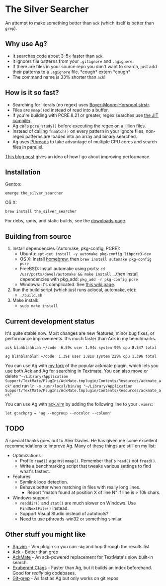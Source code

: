 # The Silver Searcher #

An attempt to make something better than `ack` (which itself is better than `grep`).

## Why use Ag? ##

* It searches code about 3–5× faster than `ack`.
* It ignores file patterns from your `.gitignore` and `.hgignore`.
* If there are files in your source repo you don't want to search, just add their patterns to a `.agignore` file. \*cough\* extern \*cough\*
* The command name is 33% shorter than `ack`!

## How is it so fast? ##

* Searching for literals (no regex) uses [Boyer-Moore-Horspool strstr](http://en.wikipedia.org/wiki/Boyer%E2%80%93Moore%E2%80%93Horspool_algorithm).
* Files are `mmap()`ed instead of read into a buffer.
* If you're building with PCRE 8.21 or greater, regex searches use [the JIT compiler](http://sljit.sourceforge.net/pcre.html).
* Ag calls `pcre_study()` before executing the regex on a jillion files.
* Instead of calling `fnmatch()` on every pattern in your ignore files, non-regex patterns are loaded into an array and binary searched.
* Ag uses [Pthreads](http://en.wikipedia.org/wiki/POSIX_Threads) to take advantage of multiple CPU cores and search files in parallel.

[This blog post](http://geoff.greer.fm/2012/01/23/making-programs-faster-profiling/) gives an idea of how I go about improving performance.

## Installation ##

Gentoo:

    emerge the_silver_searcher

OS X:

    brew install the_silver_searcher

For debs, rpms, and static builds, see the [downloads page](https://github.com/ggreer/the_silver_searcher/downloads).

## Building from source ##

1. Install dependencies (Automake, pkg-config, PCRE):
    * Ubuntu: `apt-get install -y automake pkg-config libpcre3-dev`
    * OS X: Install [homebrew](http://mxcl.github.com/homebrew/), then `brew install automake pkg-config pcre`
    * FreeBSD: Install automake using ports: `cd /usr/ports/devel/automake && make install` ...then install dependencies with pkg\_add: `pkg_add -r pkg-config pcre`
    * Windows: It's complicated. See [this wiki page](https://github.com/ggreer/the_silver_searcher/wiki/Windows).
2. Run the build script (which just runs aclocal, automake, etc):
    * `./build.sh`
3. Make install:
    * `sudo make install`

## Current development status ##

It's quite stable now. Most changes are new features, minor bug fixes, or performance improvements. It's much faster than Ack in my benchmarks.

    ack blahblahblah ~/code  6.59s user 1.94s system 99% cpu 8.547 total

    ag blahblahblah ~/code  1.39s user 1.81s system 229% cpu 1.396 total

You can use Ag with [my fork](https://github.com/ggreer/AckMate) of the popular ackmate plugin, which lets you use both Ack and Ag for searching in Textmate. You can also move or delete `"~/Library/Application Support/TextMate/PlugIns/AckMate.tmplugin/Contents/Resources/ackmate_ack"` and run `ln -s /usr/local/bin/ag "~/Library/Application Support/TextMate/PlugIns/AckMate.tmplugin/Contents/Resources/ackmate_ack"`

You can use Ag with [ack.vim][] by adding the following line to your `.vimrc`:

    let g:ackprg = 'ag --nogroup --nocolor --column'

[ack.vim]: https://github.com/mileszs/ack.vim

## TODO ##
A special thanks goes out to Alex Davies. He has given me some excellent recommendations to improve Ag. Many of these things are still on my list:

* Optimizations
  * Profile `read()` against `mmap()`. Remember that's `read()` not `fread()`.
  * Write a benchmarking script that tweaks various settings to find what's fastest.
* Features
  * Symlink loop detection.
  * Behave better when matching in files with really long lines.
    * Report "match found at position X of line N" if line is > 10k chars.
* Windows support
  * `readdir()` and `stat()` are much slower on Windows. Use `FindNextFile()` instead.
  * Support Visual Studio instead of autotools?
  * Need to use pthreads-win32 or something similar.


## Other stuff you might like ##
* [Ag.vim](https://github.com/rking/ag.vim) - Vim plugin so you can `:Ag` and hop through the results list
* [Ack](https://github.com/petdance/ack) - Better than grep
* [AckMate](https://github.com/protocool/AckMate) - An ack-powered replacement for TextMate's slow built-in search.
* [Exuberant Ctags](http://ctags.sourceforge.net/) - Faster than Ag, but it builds an index beforehand. Good for *really* big codebases.
* [Git-grep](http://git-scm.com/docs/git-grep) - As fast as Ag but only works on git repos.

